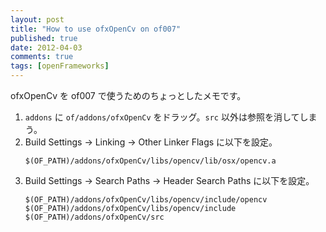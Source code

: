 ```yaml
---
layout: post
title: "How to use ofxOpenCv on of007"
published: true
date: 2012-04-03
comments: true
tags: [openFrameworks]
---
```


ofxOpenCv を of007 で使うためのちょっとしたメモです。

1. `addons` に `of/addons/ofxOpenCv` をドラッグ。`src` 以外は参照を消してしまう。
2. Build Settings -> Linking -> Other Linker Flags に以下を設定。
   ```
   $(OF_PATH)/addons/ofxOpenCv/libs/opencv/lib/osx/opencv.a
   ```
3. Build Settings -> Search Paths -> Header Search Paths に以下を設定。
   ```
   $(OF_PATH)/addons/ofxOpenCv/libs/opencv/include/opencv
   $(OF_PATH)/addons/ofxOpenCv/libs/opencv/include
   $(OF_PATH)/addons/ofxOpenCv/src
   ```
